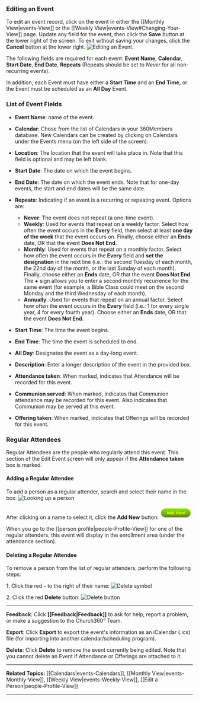 ### Editing an Event

To edit an event record, click on the event in either the [[Monthly
View|events-View]] or the [[Weekly
View|events-View#Changing-Your-View]] page. Update any field for
the event, then click the **Save** button at the lower right of the
screen. To exit without saving your changes, click the **Cancel** button
at the lower right. ![Editing an
Event.](Events_Edit_01.JPG "Editing an Event.")

The following fields are required for each event: **Event Name**,
**Calendar**, **Start Date**, **End Date**, **Repeats** (Repeats should
be set to *Never* for all non-recurring events).

In addition, each Event must have either a **Start Time** and an **End
Time**, or the Event must be scheduled as an **All Day** Event.

### List of Event Fields

-   **Event Name**: name of the event.
-   **Calendar**: Chose from the list of Calendars in your 360Members
    database. New Calendars can be created by clicking on Calendars
    under the Events menu (on the left side of the screen).
-   **Location**: The location that the event will take place in. Note
    that this field is optional and may be left blank.
-   **Start Date**: The date on which the event begins.
-   **End Date**: The date on which the event ends. Note that for
    one-day events, the start and end dates will be the same date.
-   **Repeats**: Indicating if an event is a recurring or repeating
    event. Options are:
    -   **Never**: The event does not repeat (a one-time event).
    -   **Weekly**: Used for events that repeat on a weekly factor.
        Select how often the event occurs in the **Every** field, then
        select at least **one day of the week** that the event occurs
        on. Finally, choose either an **Ends** date, OR that the event
        **Does Not End**.
    -   **Monthly**: Used for events that repeat on a monthly factor.
        Select how often the event occurs in the **Every** field and
        **set the designation** in the next line (i.e.: the second
        Tuesday of each month, the 22nd day of the month, or the last
        Sunday of each month). Finally, choose either an **Ends** date,
        OR that the event **Does Not End**. The **+** sign allows you to
        enter a second monthly recurrence for the same event (for
        example, a Bible Class could meet on the second Monday and the
        third Wednesday of each month).
    -   **Annually**: Used for events that repeat on an annual factor.
        Select how often the event occurs in the **Every** field (i.e.:
        1 for every single year, 4 for every fourth year). Choose either
        an **Ends** date, OR that the event **Does Not End**.

-   **Start Time**: The time the event begins.
-   **End Time**: The time the event is scheduled to end.
-   **All Day**: Designates the event as a day-long event.
-   **Description**: Enter a longer description of the event in the
    provided box.
-   **Attendance taken**: When marked, indicates that Attendance will be
    recorded for this event.
-   **Communion served**: When marked, indicates that Communion
    attendance may be recorded for this event. Also indicates that
    Communion may be served at this event.
-   **Offering taken**: When marked, indicates that Offerings will be
    recorded for this event.

### Regular Attendees

Regular Attendees are the people who regularly attend this event. This
section of the Edit Event screen will only appear if the **Attendance
taken** box is marked.

#### Adding a Regular Attendee

To add a person as a regular attender, search and select their name in
the box: ![Looking up a
person](Events_Edit_02.JPG "Looking up a person")

After clicking on a name to select it, click the **Add New** button:
![The Add New button](Events_Edit_03.JPG "The Add New button")

When you go to the [[person profile|people-Profile-View]] for one of
the regular attenders, this event will display in the enrollment area
(under the attendance section).

#### Deleting a Regular Attendee

To remove a person from the list of regular attenders, perform the
following steps:

​1. Click the red **-** to the right of their name: ![Delete
symbol](Events_Edit_04.JPG "Delete symbol")

​2. Click the red **Delete** button: ![Delete
button](Events_Edit_05.JPG "Delete button")

* * * * *

**Feedback**: Click **[[Feedback|Feedback]]** to ask for help, report a problem, or
make a suggestion to the Church360° Team.

**Export**: Click **Export** to export the event's information as an
iCalendar (.ics) file (for importing into another calendar/scheduling
program).

**Delete**: Click **Delete** to remove the event currently being edited.
Note that you cannot delete an Event if Attendance or Offerings are
attached to it.

* * * * *

**Related Topics:** [[Calendars|events-Calendars]], [[Monthly
View|events-Monthly-View]], [[Weekly View|events-Weekly-View]],
[[Edit a Person|people-Profile-View]]

* * * * *
